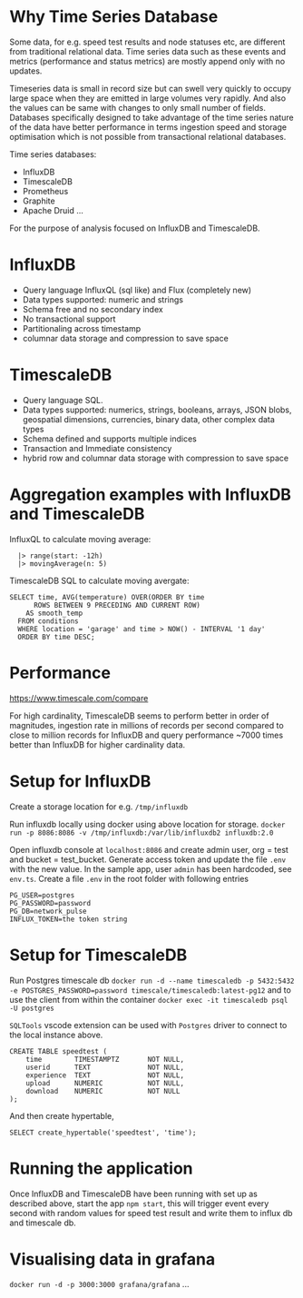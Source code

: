 # Why Time Series Database

 Some data, for e.g. speed test results and node statuses etc, are different from traditional relational data. Time series data such as these events and metrics (performance and status metrics) are mostly append only with no updates. 

Timeseries data is small in record size but can swell very quickly to occupy large space when they are emitted in large volumes very rapidly. And also the values can be same with changes to only small number of fields. Databases specifically designed to take advantage of the time series nature of the data have better performance in terms ingestion speed and storage optimisation which is not possible from transactional relational databases. 

Time series databases:
- InfluxDB
- TimescaleDB
- Prometheus
- Graphite
- Apache Druid
...

For the purpose of analysis focused on InfluxDB and TimescaleDB.

# InfluxDB

- Query language InfluxQL (sql like) and Flux (completely new)
- Data types supported: numeric and strings
- Schema free and no secondary index
- No transactional support
- Partitionaling across timestamp
- columnar data storage and compression to save space

# TimescaleDB

- Query language SQL.
- Data types supported: numerics, strings, booleans, arrays, JSON blobs, geospatial dimensions, currencies, binary data, other complex data types
- Schema defined and supports multiple indices
- Transaction and Immediate consistency
- hybrid row and columnar data storage with compression to save space

# Aggregation examples with InfluxDB and TimescaleDB

InfluxQL to calculate moving average:
```from(bucket: "example-bucket"):
  |> range(start: -12h)
  |> movingAverage(n: 5)
  ```

TimescaleDB SQL to calculate moving avergate:

``` 
SELECT time, AVG(temperature) OVER(ORDER BY time
      ROWS BETWEEN 9 PRECEDING AND CURRENT ROW)
    AS smooth_temp
  FROM conditions
  WHERE location = 'garage' and time > NOW() - INTERVAL '1 day'
  ORDER BY time DESC;
  ```

# Performance 

https://www.timescale.com/compare

For high cardinality, TimescaleDB seems to perform better in order of magnitudes, ingestion rate in millions of records per second compared to close to million records for InfluxDB and query performance  ~7000 times better than InfluxDB for higher cardinality data.


# Setup for InfluxDB

Create a storage location for e.g.
`/tmp/influxdb`

Run influxdb locally using docker using above location for storage.
`docker run -p 8086:8086 -v /tmp/influxdb:/var/lib/influxdb2 influxdb:2.0`

Open influxdb console at `localhost:8086` and create admin user, org = test and bucket = test_bucket. Generate access token 
and update the file `.env` with the new value. In the sample app, user `admin` has been hardcoded, see `env.ts`. Create a file `.env` in the root folder with following entries
```
PG_USER=postgres
PG_PASSWORD=password
PG_DB=network_pulse
INFLUX_TOKEN=the token string
``` 

# Setup for TimescaleDB

Run Postgres timescale db
`docker run -d --name timescaledb -p 5432:5432 -e POSTGRES_PASSWORD=password timescale/timescaledb:latest-pg12`
and to use the client from within the container
`docker exec -it timescaledb psql -U postgres`

`SQLTools` vscode extension can be used with `Postgres` driver to connect to the local instance above.

```
CREATE TABLE speedtest (
    time        TIMESTAMPTZ       NOT NULL,
    userid      TEXT              NOT NULL,
    experience  TEXT              NOT NULL,
    upload      NUMERIC           NOT NULL,
    download    NUMERIC           NOT NULL
);
```
And then create hypertable,

`SELECT create_hypertable('speedtest', 'time');`

# Running the application

Once InfluxDB and TimescaleDB have been running with set up as described above, start the app `npm start`, this will trigger event every second
with random values for speed test result and write them to influx db and timescale db.

# Visualising data in grafana

`docker run -d -p 3000:3000 grafana/grafana`
...